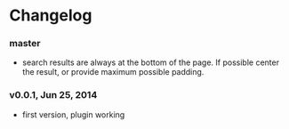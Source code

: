 # Changelog

### master
- search results are always at the bottom of the page. If possible center the
  result, or provide maximum possible padding.

### v0.0.1, Jun 25, 2014
- first version, plugin working
